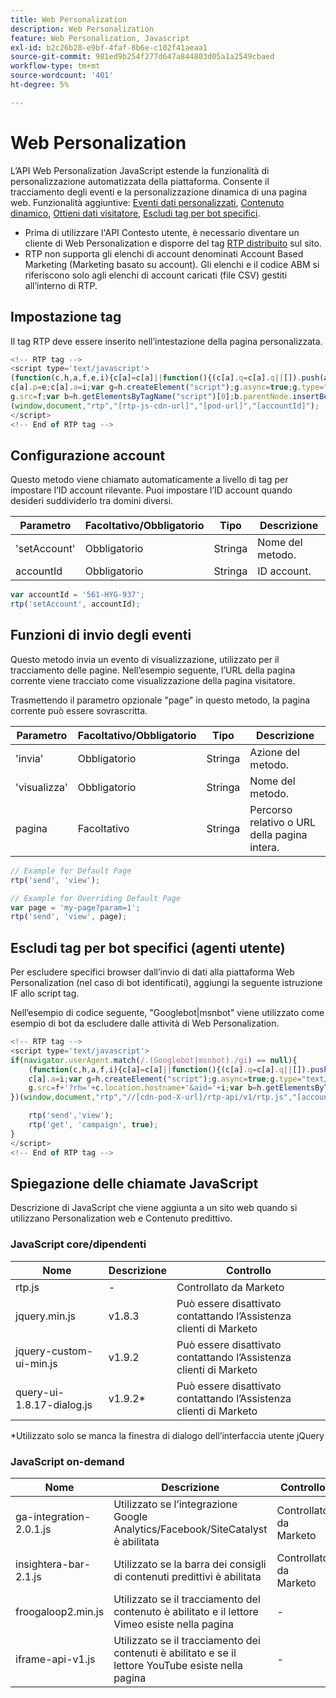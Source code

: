 ```yaml
---
title: Web Personalization
description: Web Personalization
feature: Web Personalization, Javascript
exl-id: b2c26b28-e9bf-4faf-8b6e-c102f41aeaa1
source-git-commit: 981ed9b254f277d647a844803d05a1a2549cbaed
workflow-type: tm+mt
source-wordcount: '401'
ht-degree: 5%

---
```


# Web Personalization

L’API Web Personalization JavaScript estende la funzionalità di personalizzazione automatizzata della piattaforma. Consente il tracciamento degli eventi e la personalizzazione dinamica di una pagina web. Funzionalità aggiuntive: [Eventi dati personalizzati](custom-data-events.md), [Contenuto dinamico](web-personalization.md), [Ottieni dati visitatore](get-visitor-data.md), [Escludi tag per bot specifici](#exclude_tag_for_specific_bots).

- Prima di utilizzare l&#39;API Contesto utente, è necessario diventare un cliente di Web Personalization e disporre del tag [RTP distribuito](https://experienceleague.adobe.com/it/docs/marketo/using/product-docs/web-personalization/rtp-tag-implementation/deploy-the-rtp-javascript) sul sito.
- RTP non supporta gli elenchi di account denominati Account Based Marketing (Marketing basato su account). Gli elenchi e il codice ABM si riferiscono solo agli elenchi di account caricati (file CSV) gestiti all’interno di RTP.

## Impostazione tag

Il tag RTP deve essere inserito nell’intestazione della pagina personalizzata.

```javascript
<!-- RTP tag -->
<script type='text/javascript'>
(function(c,h,a,f,e,i){c[a]=c[a]||function(){(c[a].q=c[a].q||[]).push(arguments)};
c[a].p=e;c[a].a=i;var g=h.createElement("script");g.async=true;g.type="text/javascript";
g.src=f;var b=h.getElementsByTagName("script")[0];b.parentNode.insertBefore(g,b)})
(window,document,"rtp","[rtp-js-cdn-url]","[pod-url]","[accountId]");
</script>
<!-- End of RTP tag -->
```

## Configurazione account

Questo metodo viene chiamato automaticamente a livello di tag per impostare l’ID account rilevante. Puoi impostare l’ID account quando desideri suddividerlo tra domini diversi.

| Parametro | Facoltativo/Obbligatorio | Tipo | Descrizione |
|--------------|-------------------|--------|--------------|
| &#39;setAccount&#39; | Obbligatorio | Stringa | Nome del metodo. |
| accountId | Obbligatorio | Stringa | ID account. |


```javascript
var accountId = '561-HYG-937';
rtp('setAccount', accountId);
```

## Funzioni di invio degli eventi

Questo metodo invia un evento di visualizzazione, utilizzato per il tracciamento delle pagine. Nell’esempio seguente, l’URL della pagina corrente viene tracciato come visualizzazione della pagina visitatore.

Trasmettendo il parametro opzionale &quot;page&quot; in questo metodo, la pagina corrente può essere sovrascritta.

| Parametro | Facoltativo/Obbligatorio | Tipo | Descrizione |
|-----------|-------------------|--------|---------------------------------|
| &#39;invia&#39; | Obbligatorio | Stringa | Azione del metodo. |
| &#39;visualizza&#39; | Obbligatorio | Stringa | Nome del metodo. |
| pagina | Facoltativo | Stringa | Percorso relativo o URL della pagina intera. |


```javascript
// Example for Default Page
rtp('send', 'view');

// Example for Overriding Default Page
var page = 'my-page?param=1';
rtp('send', 'view', page);
```

## Escludi tag per bot specifici (agenti utente)

Per escludere specifici browser dall’invio di dati alla piattaforma Web Personalization (nel caso di bot identificati), aggiungi la seguente istruzione IF allo script tag.

Nell’esempio di codice seguente, &quot;Googlebot|msnbot&quot; viene utilizzato come esempio di bot da escludere dalle attività di Web Personalization.

```javascript
<!-- RTP tag -->
<script type='text/javascript'>
if(navigator.userAgent.match(/.(Googlebot|msnbot)./gi) == null){
    (function(c,h,a,f,i){c[a]=c[a]||function(){(c[a].q=c[a].q||[]).push(arguments)};
    c[a].a=i;var g=h.createElement("script");g.async=true;g.type="text/javascript";
    g.src=f+'?rh='+c.location.hostname+'&aid='+i;var b=h.getElementsByTagName("script")[0];b.parentNode.insertBefore(g,b);
})(window,document,"rtp","//[cdn-pod-X-url]/rtp-api/v1/rtp.js","[accountId]");

    rtp('send','view');
    rtp('get', 'campaign', true);
}
</script>
<!-- End of RTP tag -->
```

## Spiegazione delle chiamate JavaScript

Descrizione di JavaScript che viene aggiunta a un sito web quando si utilizzano Personalization web e Contenuto predittivo.

### JavaScript core/dipendenti

| Nome | Descrizione | Controllo |
|---------------------------|-------------|--------------------------------------------------------|
| rtp.js | - | Controllato da Marketo |
| jquery.min.js | v1.8.3 | Può essere disattivato contattando l’Assistenza clienti di Marketo |
| jquery-custom-ui-min.js | v1.9.2 | Può essere disattivato contattando l’Assistenza clienti di Marketo |
| query-ui-1.8.17-dialog.js | v1.9.2* | Può essere disattivato contattando l’Assistenza clienti di Marketo |


*Utilizzato solo se manca la finestra di dialogo dell’interfaccia utente jQuery

### JavaScript on-demand

| Nome | Descrizione | Controllo |
|-------------------------|-----------------------------------------------------------------------|-----------------------|
| ga-integration-2.0.1.js | Utilizzato se l’integrazione Google Analytics/Facebook/SiteCatalyst è abilitata | Controllato da Marketo |
| insightera-bar-2.1.js | Utilizzato se la barra dei consigli di contenuti predittivi è abilitata | Controllato da Marketo |
| froogaloop2.min.js | Utilizzato se il tracciamento del contenuto è abilitato e il lettore Vimeo esiste nella pagina | - |
| iframe-api-v1.js | Utilizzato se il tracciamento dei contenuti è abilitato e se il lettore YouTube esiste nella pagina | - |
